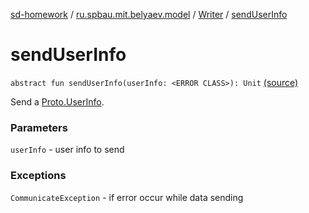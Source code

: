 [sd-homework](../../index.md) / [ru.spbau.mit.belyaev.model](../index.md) / [Writer](index.md) / [sendUserInfo](.)

# sendUserInfo

`abstract fun sendUserInfo(userInfo: <ERROR CLASS>): Unit` [(source)](https://github.com/StasBel/sd-homework/blob/gRPC/src/main/kotlin/ru/spbau/mit/belyaev/model/Writer.kt#L18)

Send a [Proto.UserInfo](#).

### Parameters

`userInfo` - user info to send

### Exceptions

`CommunicateException` - if error occur while data sending